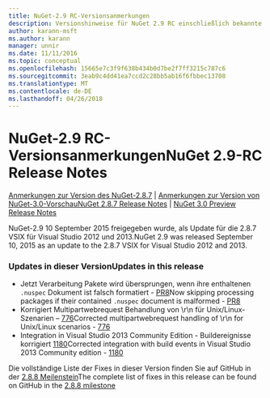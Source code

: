 ```yaml
---
title: NuGet-2.9 RC-Versionsanmerkungen
description: Versionshinweise für NuGet 2.9 RC einschließlich bekannte Probleme, Fehlerbehebungen, Funktionen und Archivierung von dcrs Design.
author: karann-msft
ms.author: karann
manager: unnir
ms.date: 11/11/2016
ms.topic: conceptual
ms.openlocfilehash: 15665e7c3f9f638b434b0d7be2f7ff3215c787c6
ms.sourcegitcommit: 3eab9c4dd41ea7ccd2c28bb5ab16f6fbbec13708
ms.translationtype: MT
ms.contentlocale: de-DE
ms.lasthandoff: 04/26/2018
---
```

# <a name="nuget-29-rc-release-notes"></a><span data-ttu-id="b1754-103">NuGet-2.9 RC-Versionsanmerkungen</span><span class="sxs-lookup"><span data-stu-id="b1754-103">NuGet 2.9-RC Release Notes</span></span>

<span data-ttu-id="b1754-104">[Anmerkungen zur Version des NuGet-2.8.7](../release-notes/nuget-2.8.7.md) | [Anmerkungen zur Version von NuGet-3.0-Vorschau](../release-notes/nuget-3.0-preview.md)</span><span class="sxs-lookup"><span data-stu-id="b1754-104">[NuGet 2.8.7 Release Notes](../release-notes/nuget-2.8.7.md) | [NuGet 3.0 Preview Release Notes](../release-notes/nuget-3.0-preview.md)</span></span>

<span data-ttu-id="b1754-105">NuGet-2.9 10 September 2015 freigegeben wurde, als Update für die 2.8.7 VSIX für Visual Studio 2012 und 2013.</span><span class="sxs-lookup"><span data-stu-id="b1754-105">NuGet 2.9 was released September 10, 2015 as an update to the 2.8.7 VSIX for Visual Studio 2012 and 2013.</span></span>

### <a name="updates-in-this-release"></a><span data-ttu-id="b1754-106">Updates in dieser Version</span><span class="sxs-lookup"><span data-stu-id="b1754-106">Updates in this release</span></span>

* <span data-ttu-id="b1754-107">Jetzt Verarbeitung Pakete wird übersprungen, wenn ihre enthaltenen `.nuspec` Dokument ist falsch formatiert - [PR8](https://github.com/NuGet/NuGet2/pull/8)</span><span class="sxs-lookup"><span data-stu-id="b1754-107">Now skipping processing packages if their contained `.nuspec` document is malformed - [PR8](https://github.com/NuGet/NuGet2/pull/8)</span></span>
* <span data-ttu-id="b1754-108">Korrigiert Multipartwebrequest Behandlung von \r\n für Unix/Linux-Szenarien – [776](https://github.com/NuGet/Home/issues/776)</span><span class="sxs-lookup"><span data-stu-id="b1754-108">Corrected multipartwebrequest handling of \r\n for Unix/Linux scenarios - [776](https://github.com/NuGet/Home/issues/776)</span></span>
* <span data-ttu-id="b1754-109">Integration in Visual Studio 2013 Community Edition - Buildereignisse korrigiert [1180](https://github.com/NuGet/Home/issues/1180)</span><span class="sxs-lookup"><span data-stu-id="b1754-109">Corrected integration with build events in Visual Studio 2013 Community edition - [1180](https://github.com/NuGet/Home/issues/1180)</span></span>


<span data-ttu-id="b1754-110">Die vollständige Liste der Fixes in dieser Version finden Sie auf GitHub in der [2.8.8 Meilenstein](https://github.com/NuGet/Home/issues?q=milestone%3A2.8.8+is%3Aclosed)</span><span class="sxs-lookup"><span data-stu-id="b1754-110">The complete list of fixes in this release can be found on GitHub in the [2.8.8 milestone](https://github.com/NuGet/Home/issues?q=milestone%3A2.8.8+is%3Aclosed)</span></span>
